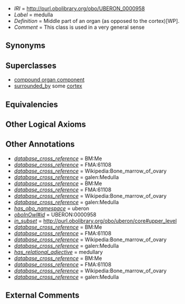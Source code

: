  * *IRI* = http://purl.obolibrary.org/obo/UBERON_0000958
 * *Label* = medulla
 * *Definition* = Middle part of an organ (as opposed to the cortex)[WP].
 * *Comment* = This class is used in a very general sense

## Synonyms


## Superclasses

 * [compound organ component](../../UBERON/71/UBERON_0000471.md)
 * [surrounded_by](../../RO/19/RO_0002219.md) some [cortex](../../UBERON/51/UBERON_0001851.md)

## Equivalencies


## Other Logical Axioms


## Other Annotations

 * *[database_cross_reference](../../ef/oboInOwl#hasDbXref.md)* = BM:Me
 * *[database_cross_reference](../../ef/oboInOwl#hasDbXref.md)* = FMA:61108
 * *[database_cross_reference](../../ef/oboInOwl#hasDbXref.md)* = Wikipedia:Bone_marrow_of_ovary
 * *[database_cross_reference](../../ef/oboInOwl#hasDbXref.md)* = galen:Medulla
 * *[database_cross_reference](../../ef/oboInOwl#hasDbXref.md)* = BM:Me
 * *[database_cross_reference](../../ef/oboInOwl#hasDbXref.md)* = FMA:61108
 * *[database_cross_reference](../../ef/oboInOwl#hasDbXref.md)* = Wikipedia:Bone_marrow_of_ovary
 * *[database_cross_reference](../../ef/oboInOwl#hasDbXref.md)* = galen:Medulla
 * *[has_obo_namespace](../../ce/oboInOwl#hasOBONamespace.md)* = uberon
 * *[oboInOwl#id](../../id/oboInOwl#id.md)* = UBERON:0000958
 * *[in_subset](../../et/oboInOwl#inSubset.md)* = http://purl.obolibrary.org/obo/uberon/core#upper_level
 * *[database_cross_reference](../../ef/oboInOwl#hasDbXref.md)* = BM:Me
 * *[database_cross_reference](../../ef/oboInOwl#hasDbXref.md)* = FMA:61108
 * *[database_cross_reference](../../ef/oboInOwl#hasDbXref.md)* = Wikipedia:Bone_marrow_of_ovary
 * *[database_cross_reference](../../ef/oboInOwl#hasDbXref.md)* = galen:Medulla
 * *[has_relational_adjective](../../UBPROP/07/UBPROP_0000007.md)* = medullary
 * *[database_cross_reference](../../ef/oboInOwl#hasDbXref.md)* = BM:Me
 * *[database_cross_reference](../../ef/oboInOwl#hasDbXref.md)* = FMA:61108
 * *[database_cross_reference](../../ef/oboInOwl#hasDbXref.md)* = Wikipedia:Bone_marrow_of_ovary
 * *[database_cross_reference](../../ef/oboInOwl#hasDbXref.md)* = galen:Medulla

## External Comments


